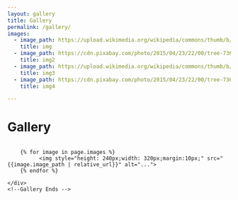 ```yaml
---
layout: gallery
title: Gallery
permalink: /gallery/
images:
  - image_path: https://upload.wikimedia.org/wikipedia/commons/thumb/b/b6/Image_created_with_a_mobile_phone.png/1200px-Image_created_with_a_mobile_phone.png
    title: img
  - image_path: https://cdn.pixabay.com/photo/2015/04/23/22/00/tree-736885__340.jpg
    title: img2
  - image_path: https://upload.wikimedia.org/wikipedia/commons/thumb/b/b6/Image_created_with_a_mobile_phone.png/1200px-Image_created_with_a_mobile_phone.png
    title: img3
  - image_path: https://cdn.pixabay.com/photo/2015/04/23/22/00/tree-736885__340.jpg
    title: img4

---
```


<body>
<!-- Gallery Begins -->
    <h1> Gallery </h1>
    <div class="container" style="display: flex; flex-wrap: wrap; justify-content: center">

        {% for image in page.images %}
              <img style="height: 240px;width: 320px;margin:10px;" src=" {{image.image_path | relative_url}}" alt="...">
        {% endfor %}

    </div>
    <!--Gallery Ends -->
</body>
